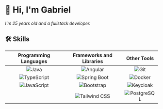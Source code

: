 # 👋 Hi, I'm Gabriel

*I'm 25 years old and a fullstack developer.*

## 🛠️ Skills

| **Programming Languages**                 | **Frameworks and Libraries**         | **Other Tools**                     |
|:-----------------------------------------:|:------------------------------------:|:-----------------------------------:|
| ![Java](https://img.shields.io/badge/java-%23ED8B00.svg?style=flat&logo=openjdk&logoColor=white) | ![Angular](https://img.shields.io/badge/Angular-DD0031?style=flat&logo=angular&logoColor=white) | ![Git](https://img.shields.io/badge/Git-F05032?style=flat&logo=git&logoColor=white) |
| ![TypeScript](https://img.shields.io/badge/TypeScript-007ACC?style=flat&logo=typescript&logoColor=white) | ![Spring Boot](https://img.shields.io/badge/Spring%20Boot-6DB33F?style=flat&logo=spring-boot&logoColor=white) | ![Docker](https://img.shields.io/badge/Docker-2496ED?style=flat&logo=docker&logoColor=white) |
| ![JavaScript](https://img.shields.io/badge/JavaScript-F7DF1E?style=flat&logo=javascript&logoColor=black) | ![Bootstrap](https://img.shields.io/badge/Bootstrap-7952B3?style=flat&logo=bootstrap&logoColor=white) | ![Keycloak](https://img.shields.io/badge/Keycloak-000000?style=flat&logo=keycloak&logoColor=white) |
|                                           | ![Tailwind CSS](https://img.shields.io/badge/Tailwind_CSS-38B2AC?style=flat&logo=tailwind-css&logoColor=white) | ![PostgreSQL](https://img.shields.io/badge/PostgreSQL-336791?style=flat&logo=postgresql&logoColor=white) |
